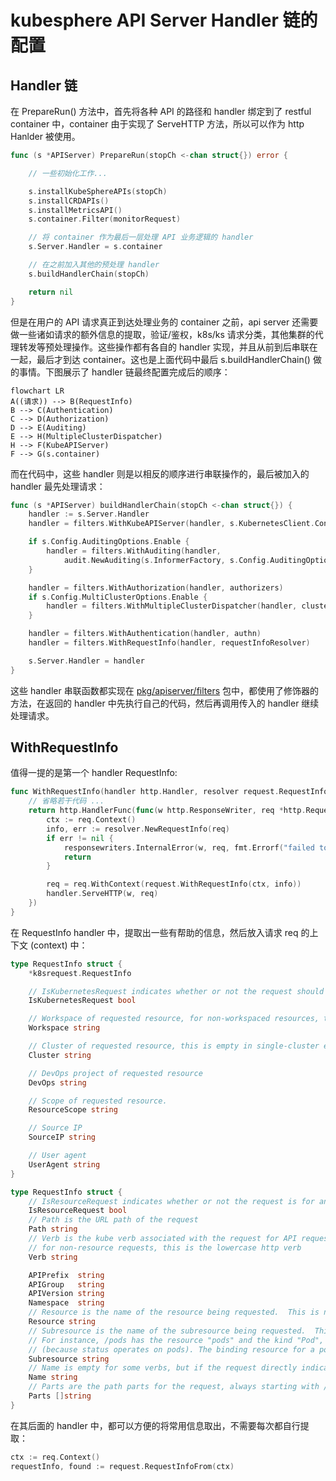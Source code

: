 # kubesphere API Server Handler 链的配置

## Handler 链

在 PrepareRun() 方法中，首先将各种 API 的路径和 handler 绑定到了 restful container 中，container 由于实现了 ServeHTTP 方法，所以可以作为 http Hanlder 被使用。

```go
func (s *APIServer) PrepareRun(stopCh <-chan struct{}) error {

    // 一些初始化工作...

	s.installKubeSphereAPIs(stopCh)
	s.installCRDAPIs()
	s.installMetricsAPI()
	s.container.Filter(monitorRequest)

    // 将 container 作为最后一层处理 API 业务逻辑的 handler
	s.Server.Handler = s.container

    // 在之前加入其他的预处理 handler
	s.buildHandlerChain(stopCh)

	return nil
}
```
但是在用户的 API 请求真正到达处理业务的 container 之前，api server 还需要做一些诸如请求的额外信息的提取，验证/鉴权，k8s/ks 请求分类，其他集群的代理转发等预处理操作。这些操作都有各自的 handler 实现，并且从前到后串联在一起，最后才到达 container。这也是上面代码中最后 s.buildHandlerChain() 做的事情。下图展示了 handler 链最终配置完成后的顺序：

```mermaid
flowchart LR
A((请求)) --> B(RequestInfo)
B --> C(Authentication)
C --> D(Authorization)
D --> E(Auditing)
E --> H(MultipleClusterDispatcher)
H --> F(KubeAPIServer)
F --> G(s.container)
```

而在代码中，这些 handler 则是以相反的顺序进行串联操作的，最后被加入的 handler 最先处理请求：

```go
func (s *APIServer) buildHandlerChain(stopCh <-chan struct{}) {
	handler := s.Server.Handler
	handler = filters.WithKubeAPIServer(handler, s.KubernetesClient.Config(), &errorResponder{})

	if s.Config.AuditingOptions.Enable {
		handler = filters.WithAuditing(handler,
			audit.NewAuditing(s.InformerFactory, s.Config.AuditingOptions, stopCh))
	}

	handler = filters.WithAuthorization(handler, authorizers)
	if s.Config.MultiClusterOptions.Enable {
		handler = filters.WithMultipleClusterDispatcher(handler, clusterDispatcher)
	}

	handler = filters.WithAuthentication(handler, authn)
	handler = filters.WithRequestInfo(handler, requestInfoResolver)

	s.Server.Handler = handler
}
```

这些 handler 串联函数都实现在 [pkg/apiserver/filters](../pkg/apiserver/filters/) 包中，都使用了修饰器的方法，在返回的 handler 中先执行自己的代码，然后再调用传入的 handler 继续处理请求。

## WithRequestInfo

值得一提的是第一个 handler RequestInfo:

```go
func WithRequestInfo(handler http.Handler, resolver request.RequestInfoResolver) http.Handler {
    // 省略若干代码 ...
	return http.HandlerFunc(func(w http.ResponseWriter, req *http.Request) {
		ctx := req.Context()
		info, err := resolver.NewRequestInfo(req)
		if err != nil {
			responsewriters.InternalError(w, req, fmt.Errorf("failed to crate RequestInfo: %v", err))
			return
		}

		req = req.WithContext(request.WithRequestInfo(ctx, info))
		handler.ServeHTTP(w, req)
	})
}
```

在 RequestInfo handler 中，提取出一些有帮助的信息，然后放入请求 req 的上下文 (context) 中：

```go
type RequestInfo struct {
	*k8srequest.RequestInfo

	// IsKubernetesRequest indicates whether or not the request should be handled by kubernetes or kubesphere
	IsKubernetesRequest bool

	// Workspace of requested resource, for non-workspaced resources, this may be empty
	Workspace string

	// Cluster of requested resource, this is empty in single-cluster environment
	Cluster string

	// DevOps project of requested resource
	DevOps string

	// Scope of requested resource.
	ResourceScope string

	// Source IP
	SourceIP string

	// User agent
	UserAgent string
}

type RequestInfo struct {
	// IsResourceRequest indicates whether or not the request is for an API resource or subresource
	IsResourceRequest bool
	// Path is the URL path of the request
	Path string
	// Verb is the kube verb associated with the request for API requests, not the http verb.  This includes things like list and watch.
	// for non-resource requests, this is the lowercase http verb
	Verb string

	APIPrefix  string
	APIGroup   string
	APIVersion string
	Namespace  string
	// Resource is the name of the resource being requested.  This is not the kind.  For example: pods
	Resource string
	// Subresource is the name of the subresource being requested.  This is a different resource, scoped to the parent resource, but it may have a different kind.
	// For instance, /pods has the resource "pods" and the kind "Pod", while /pods/foo/status has the resource "pods", the sub resource "status", and the kind "Pod"
	// (because status operates on pods). The binding resource for a pod though may be /pods/foo/binding, which has resource "pods", subresource "binding", and kind "Binding".
	Subresource string
	// Name is empty for some verbs, but if the request directly indicates a name (not in body content) then this field is filled in.
	Name string
	// Parts are the path parts for the request, always starting with /{resource}/{name}
	Parts []string
}
```

在其后面的 handler 中，都可以方便的将常用信息取出，不需要每次都自行提取：

```go
ctx := req.Context()
requestInfo, found := request.RequestInfoFrom(ctx)
```
